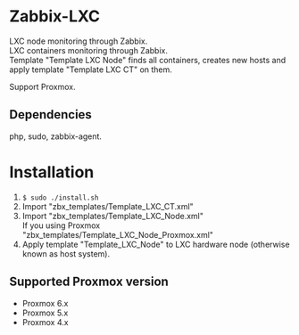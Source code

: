 Zabbix-LXC
==========
LXC node monitoring through Zabbix.  
LXC containers monitoring through Zabbix.  
Template "Template LXC Node" finds all containers, creates new hosts and apply template "Template LXC CT" on them.  

Support Proxmox.

Dependencies
------------
php, sudo, zabbix-agent.

Installation
============
1. `$ sudo ./install.sh`
2. Import "zbx_templates/Template_LXC_CT.xml"
3. Import "zbx_templates/Template_LXC_Node.xml"  
If you using Proxmox "zbx_templates/Template_LXC_Node_Proxmox.xml"
4. Apply template "Template_LXC_Node" to LXC hardware node (otherwise known as host system).

Supported Proxmox version
-------------------------

- Proxmox 6.x
- Proxmox 5.x
- Proxmox 4.x
